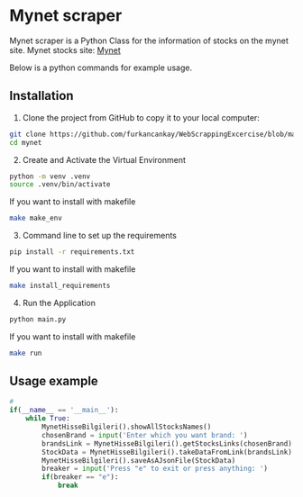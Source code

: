 # Mynet scraper

Mynet scraper is a Python Class for the information of stocks on the mynet site.
Mynet stocks site: [Mynet](https://finans.mynet.com/borsa/hisseler/)

Below is a python commands for example usage.

## Installation

1. Clone the project from GitHub to copy it to your local computer:

```bash
git clone https://github.com/furkancankay/WebScrappingExcercise/blob/main/ScrapMynet.py
cd mynet
```

2. Create and Activate the Virtual Environment

```bash
python -m venv .venv
source .venv/bin/activate
```

If you want to install with makefile

```bash
make make_env
```

3. Command line to set up the requirements

```bash
pip install -r requirements.txt
```

If you want to install with makefile

```bash
make install_requirements
```

4. Run the Application

```bash
python main.py
```

If you want to install with makefile

```bash
make run
```

## Usage example

```python
#
if(__name__ == '__main__'):
    while True:
        MynetHisseBilgileri().showAllStocksNames()                        # User can see all brands
        chosenBrand = input('Enter which you want brand: ')               # Then brand's name taking
        brandsLink = MynetHisseBilgileri().getStocksLinks(chosenBrand)    # From brand's name, it is taking the brand's link
        StockData = MynetHisseBilgileri().takeDataFromLink(brandsLink)    # From brand's Link, it is taking the brand's datas
        MynetHisseBilgileri().saveAsAJsonFile(StockData)                  # And the datas can be save as a json file
        breaker = input('Press "e" to exit or press anything: ')
        if(breaker == "e"):
            break
```
